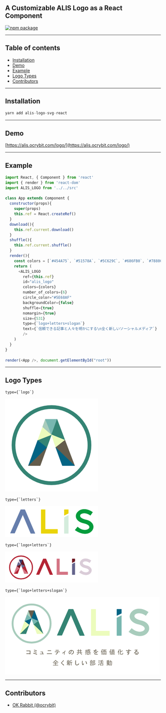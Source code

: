 ## A Customizable ALIS Logo as a React Component

[![npm package](https://nodei.co/npm/alis-logo-svg-react.png?downloads=true&downloadRank=true&stars=true)](https://nodei.co/npm/alis-logo-svg-react/)

---


## Table of contents

- [Installation](#installation)
- [Demo](#demo)
- [Example](#example)
- [Logo Types](#logo-types)
- [Contributors](#contributors)


---


## Installation

```js
yarn add alis-logo-svg-react
```
---

## Demo

[https://alis.ocrybit.com/logo/](https://alis.ocrybit.com/logo/)

---

## Example

```js
import React, { Component } from 'react'
import { render } from 'react-dom'
import ALIS_LOGO from '../../src'

class App extends Component {
  constructor(props){
    super(props)
    this.ref = React.createRef()
  }
  download(){
    this.ref.current.download()
  }
  shuffle(){
    this.ref.current.shuffle()
  }
  render(){
    const colors = [`#454A75`, `#51578A`, `#5C629C`, `#686FB0`, `#7880CC`, `#848DE0`]
    return (
      <ALIS_LOGO
        ref={this.ref}
        id="alis_logo"
        colors={colors}
        number_of_colors={6}
        circle_color="#5E68AF"
        backgroundColor={false}
        shuffle={true}
        nomargin={true}
        size={531}
        type={`logo+letters+slogan`}
        text={`信頼できる記事と人々を明かにする\n全く新しいソーシャルメディア`}
        />
    )
  }
}

render(<App />, document.getElementById("root"))
```

---

## Logo Types

```
type={`logo`}
```

![example logo](https://raw.githubusercontent.com/alisista/alis-logo-svg-react/master/assets/example_logo.png "logo")

```
type={`letters`}
```

![example logo](https://raw.githubusercontent.com/alisista/alis-logo-svg-react/master/assets/example_letters.png "letters")

```
type={`logo+letters`}
```

![example logo](https://raw.githubusercontent.com/alisista/alis-logo-svg-react/master/assets/example_logo+letters.png "logo+letters")

```
type={`logo+letters+slogan`}
```

![example logo](https://raw.githubusercontent.com/alisista/alis-logo-svg-react/master/assets/example_logo+letters+slogan.png "logo+letters+slogan")


---

## Contributors

- [OK Rabbit (@ocrybit)](https://github.com/ocrybit)


